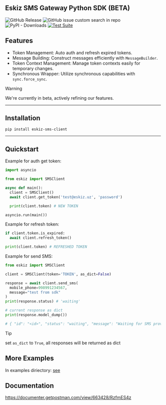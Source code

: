 ## Eskiz SMS Gateway Python SDK (BETA)

![GitHub Release](https://img.shields.io/github/v/release/old-juniors/eskiz-sms?include_prereleases&display_name=release&label=Release)
![GitHub issue custom search in repo](https://img.shields.io/github/issues-search/old-juniors/eskiz-sms?query=is%3Aopen&label=Issues)
![PyPI - Downloads](https://img.shields.io/pypi/dm/eskiz-sms-client?label=Downloads)
[![Test Suite](https://github.com/old-juniors/eskiz-sms/actions/workflows/tests.yml/badge.svg?branch=main)](https://github.com/old-juniors/eskiz-sms/actions/workflows/tests.yml)

## Features

- Token Management: Auto auth and refresh expired tokens.
- Message Building: Construct messages efficiently with `MessageBuilder`.
- Token Context Management: Manage token contexts easily for temporary changes.
- Synchronous Wrapper: Utilize synchronous capabilities with `sync.force_sync`.

> [!WARNING]
> We're currently in beta, actively refining our features.

---

## Installation

```
pip install eskiz-sms-client
```

---

## Quickstart

Example for auth get token:

```py
import asyncio

from eskiz import SMSClient

async def main():
  client = SMSClient()
  await client.get_token('test@eskiz.uz', 'password')

  print(client.token) # NEW TOKEN

asyncio.run(main())
```

Example for refresh token:

```py
if client.token.is_expired:
  await client.refresh_token()

print(client.token) # REFRESHED TOKEN
```

Example for send SMS:

```py
from eskiz import SMSClient

client = SMSClient(token='TOKEN', as_dict=False)

response = await client.send_sms(
  mobile_phone=998991234567,
  message="test from sdk"
)
print(response.status) # 'waiting'

# current response as dict
print(response.model_dump())

# { "id": "<id>", "status": "waiting", "message": "Waiting for SMS provider" }
```

> [!TIP]
> set `as_dict` to `True`, all responses will be returned as dict

## More Examples

In examples diriectory: [see](https://github.com/old-juniors/eskiz-sms/tree/main/examples)

## Documentation

<https://documenter.getpostman.com/view/663428/RzfmES4z>

